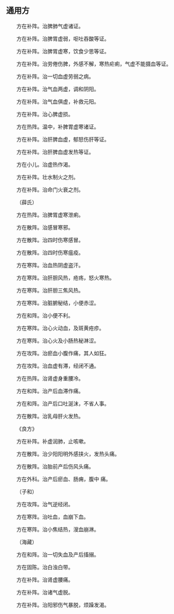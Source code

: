 ## 通用方


&emsp;&emsp;方在补阵。治脾肺气虚诸证。

&emsp;&emsp;方在补阵。治脾胃虚弱，呕吐吞酸等证。

&emsp;&emsp;方在补阵。治脾胃虚寒，饮食少思等证。

&emsp;&emsp;方在补阵。治劳倦伤脾，外感不解，寒热疟痢，气虚不能摄血等证。

&emsp;&emsp;方在补阵。治一切血虚劳弱之病。

&emsp;&emsp;方在补阵。治气血两虚，调和阴阳。

&emsp;&emsp;方在补阵。治气血俱虚，补救元阳。

&emsp;&emsp;方在补阵。治心脾虚损。

&emsp;&emsp;方在热阵。温中，补脾胃虚寒诸证。

&emsp;&emsp;方在补阵。治肝脾血虚，郁怒伤肝等证。

&emsp;&emsp;方在补阵。治肝脾血虚发热等证。

&emsp;&emsp;方在小儿。治虚热作渴。

&emsp;&emsp;方在补阵。壮水制火之剂。

&emsp;&emsp;方在补阵。治命门火衰之剂。

&emsp;&emsp;（薛氏）

&emsp;&emsp;方在热阵。治脾胃虚寒泄痢。

&emsp;&emsp;方在散阵。治感冒寒邪。

&emsp;&emsp;方在散阵。治四时伤寒感冒。

&emsp;&emsp;方在散阵。治四时伤寒瘟疫。

&emsp;&emsp;方在寒阵。治血热阴虚盗汗。

&emsp;&emsp;方在寒阵。治肝胆风热，疮疡，怒火寒热。

&emsp;&emsp;方在寒阵。治肝胆三焦风热。

&emsp;&emsp;方在寒阵。治脏腑秘结，小便赤涩。

&emsp;&emsp;方在和阵。治小便不利。

&emsp;&emsp;方在寒阵。治心火动血，及斑黄疮疹。

&emsp;&emsp;方在寒阵。治心火及小肠热秘淋涩。

&emsp;&emsp;方在攻阵。治瘀血小腹作痛，其人如狂。

&emsp;&emsp;方在攻阵。治血虚有滞，经闭不通。

&emsp;&emsp;方在热阵。治肾虚身重腰冷。

&emsp;&emsp;方在和阵。治产后血滞作痛。

&emsp;&emsp;方在和阵。治产后口吐涎沫，不省人事。

&emsp;&emsp;方在散阵。治乳母肝火发热。

&emsp;&emsp;《良方》

&emsp;&emsp;方在补阵。补虚润肺，止咳嗽。

&emsp;&emsp;方在散阵。治少阳阳明外感挟火，发热头痛。

&emsp;&emsp;方在散阵。治胎前产后伤风头痛。

&emsp;&emsp;方在外科。治产后瘀血、肠痈，腹中 痛。

&emsp;&emsp;（子和）

&emsp;&emsp;方在攻阵。治气逆经闭。

&emsp;&emsp;方在寒阵。治吐血，血崩下血。

&emsp;&emsp;方在寒阵。治小焦结热，溲血崩淋。

&emsp;&emsp;（海藏）

&emsp;&emsp;方在和阵。治一切失血及产后搐搦。

&emsp;&emsp;方在固陈。治白浊白带。

&emsp;&emsp;方在补阵。治肾虚腰痛。

&emsp;&emsp;方在补阵。治诸气虚脱。

&emsp;&emsp;方在补阵。治阳邪伤气暴脱，烦躁发渴。

